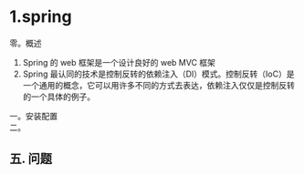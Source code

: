 # 1.spring
零。概述  
1. Spring 的 web 框架是一个设计良好的 web MVC 框架
2. Spring 最认同的技术是控制反转的依赖注入（DI）模式。控制反转（IoC）是一个通用的概念，它可以用许多不同的方式去表达，依赖注入仅仅是控制反转的一个具体的例子。

一。安装配置  
二。
## 五. 问题